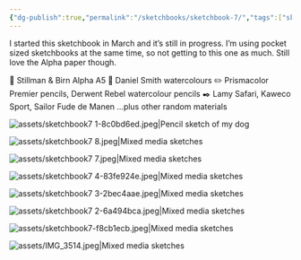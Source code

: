 ```yaml
---
{"dg-publish":true,"permalink":"/sketchbooks/sketchbook-7/","tags":["sketchbooks"],"noteIcon":"","created":"2024-05-31"}
---
```


I started this sketchbook in March and it’s still in progress. I’m using pocket sized sketchbooks at the same time, so not getting to this one as much. Still love the Alpha paper though.

📖 Stillman & Birn Alpha A5
🎨 Daniel Smith watercolours 
✏️ Prismacolor Premier pencils, Derwent Rebel watercolour pencils
✒️ Lamy Safari, Kaweco Sport, Sailor Fude de Manen 
...plus other random materials

![assets/sketchbook7 1-8c0bd6ed.jpeg|Pencil sketch of my dog](/img/user/assets/sketchbook7%201-8c0bd6ed.jpeg)


![assets/sketchbook7 8.jpeg|Mixed media sketches](/img/user/assets/sketchbook7%208.jpeg)

![assets/sketchbook7 7.jpeg|Mixed media sketches](/img/user/assets/sketchbook7%207.jpeg)

![assets/sketchbook7 4-83fe924e.jpeg|Mixed media sketches](/img/user/assets/sketchbook7%204-83fe924e.jpeg)

![assets/sketchbook7 3-2bec4aae.jpeg|Mixed media sketches](/img/user/assets/sketchbook7%203-2bec4aae.jpeg)

![assets/sketchbook7 2-6a494bca.jpeg|Mixed media sketches](/img/user/assets/sketchbook7%202-6a494bca.jpeg)

![assets/sketchbook7-f8cb1ecb.jpeg|Mixed media sketches](/img/user/assets/sketchbook7-f8cb1ecb.jpeg)

![assets/IMG_3514.jpeg|Mixed media sketches](/img/user/assets/IMG_3514.jpeg)
